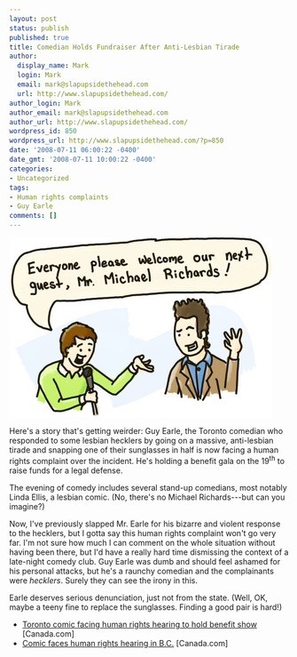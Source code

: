 ```yaml
---
layout: post
status: publish
published: true
title: Comedian Holds Fundraiser After Anti-Lesbian Tirade
author:
  display_name: Mark
  login: Mark
  email: mark@slapupsidethehead.com
  url: http://www.slapupsidethehead.com/
author_login: Mark
author_email: mark@slapupsidethehead.com
author_url: http://www.slapupsidethehead.com/
wordpress_id: 850
wordpress_url: http://www.slapupsidethehead.com/?p=850
date: '2008-07-11 06:00:22 -0400'
date_gmt: '2008-07-11 10:00:22 -0400'
categories:
- Uncategorized
tags:
- Human rights complaints
- Guy Earle
comments: []
---
```

![Michael Richards Guest Stars](/wp-content/media/2008/07/tirade-gala-michael-richards.jpg "Giddy-Up!")

Here's a story that's getting weirder: Guy Earle, the Toronto comedian who responded to some lesbian hecklers by going on a massive, anti-lesbian tirade and snapping one of their sunglasses in half is now facing a human rights complaint over the incident. He's holding a benefit gala on the 19<sup>th</sup> to raise funds for a legal defense.

The evening of comedy includes several stand-up comedians, most notably Linda Ellis, a lesbian comic. (No, there's no Michael Richards---but can you imagine?)

Now, I've previously slapped Mr. Earle for his bizarre and violent response to the hecklers, but I gotta say this human rights complaint won't go very far. I'm not sure how much I can comment on the whole situation without having been there, but I'd have a really hard time dismissing the context of a late-night comedy club. Guy Earle was dumb and should feel ashamed for his personal attacks, but he's a raunchy comedian and the complainants were _hecklers_. Surely they can see the irony in this.

Earle deserves serious denunciation, just not from the state. (Well, OK, maybe a teeny fine to replace the sunglasses. Finding a good pair is hard!)

- [Toronto comic facing human rights hearing to hold benefit show](http://www.canada.com/topics/news/national/story.html?id=d151d0f4-67e1-4e47-988d-e7acc85b9ba4) [Canada.com]
- [Comic faces human rights hearing in B.C.](http://www.canada.com/topics/news/national/story.html?id=c8859035-13e4-4e4f-b482-a44b86446277) [Canada.com]
